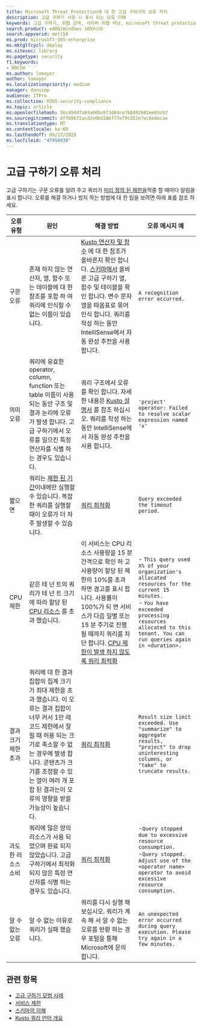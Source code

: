```yaml
---
title: Microsoft Threat Protection에 대 한 고급 구하기의 오류 처리
description: 고급 구하기 사용 시 표시 되는 오류 이해
keywords: 고급 구하기, 위협 검색, 사이버 위협 사냥, microsoft threat protection, microsoft 365, mtp, m365, 검색, 쿼리, 원격 분석, 스키마, kusto, timeout, 리소스, 오류, 알 수 없는 오류
search.product: eADQiWindows 10XVcnh
search.appverid: met150
ms.prod: microsoft-365-enterprise
ms.mktglfcycl: deploy
ms.sitesec: library
ms.pagetype: security
f1.keywords:
- NOCSH
ms.author: lomayor
author: lomayor
ms.localizationpriority: medium
manager: dansimp
audience: ITPro
ms.collection: M365-security-compliance
ms.topic: article
ms.openlocfilehash: 5bc49ddfa93a06bc8f3d84ce7b8492681ee65cb7
ms.sourcegitcommit: dffb9b72acd2e0bd286ff7e79c251e7ec6e8ecae
ms.translationtype: MT
ms.contentlocale: ko-KR
ms.lasthandoff: 09/17/2020
ms.locfileid: "47950930"
---
```

# <a name="handle-advanced-hunting-errors"></a>고급 구하기 오류 처리

고급 구하기는 구문 오류를 알려 주고 쿼리가 [미리 정의 된 제한을](advanced-hunting-limits.md)적중 할 때마다 알림을 표시 합니다. 오류를 해결 하거나 방지 하는 방법에 대 한 팁을 보려면 아래 표를 참조 하세요. 

| 오류 유형 | 원인 | 해결 방법 | 오류 메시지 예 |
|--|--|--|--|
| 구문 오류 | 존재 하지 않는 연산자, 열, 함수 또는 테이블에 대 한 참조를 포함 하 여 쿼리에 인식할 수 없는 이름이 있습니다. | [Kusto 연산자 및 함수](https://docs.microsoft.com/azure/data-explorer/kusto/query/) 에 대 한 참조가 올바른지 확인 합니다. [스키마에서](advanced-hunting-schema-tables.md) 올바른 고급 구하기 열, 함수 및 테이블을 확인 합니다. 변수 문자열을 따옴표로 묶어 인식 합니다. 쿼리를 작성 하는 동안 IntelliSense에서 자동 완성 추천을 사용 합니다. | `A recognition error occurred.` |
| 의미 오류 | 쿼리에 유효한 operator, column, function 또는 table 이름이 사용 되는 동안 구조 및 결과 논리에 오류가 발생 합니다. 고급 구하기에서 오류를 일으킨 특정 연산자를 식별 하는 경우도 있습니다. | 쿼리 구조에서 오류를 확인 합니다. 자세한 내용은 [Kusto 설명서](https://docs.microsoft.com/azure/data-explorer/kusto/query/) 를 참조 하십시오. 쿼리를 작성 하는 동안 IntelliSense에서 자동 완성 추천을 사용 합니다. |  `'project' operator: Failed to resolve scalar expression named 'x'`|
| 짧으면 | 쿼리는 [제한 된 기간](advanced-hunting-limits.md)이내에만 실행할 수 있습니다. 복잡 한 쿼리를 실행할 때이 오류가 더 자주 발생할 수 있습니다. | [쿼리 최적화](advanced-hunting-best-practices.md) | `Query exceeded the timeout period.` |
| CPU 제한 | 같은 테 넌 트의 쿼리가 테 넌 트 크기에 따라 할당 된 [CPU 리소스](advanced-hunting-limits.md) 를 초과 했습니다. | 이 서비스는 CPU 리소스 사용량을 15 분 간격으로 확인 하 고 사용량이 할당 된 제한의 10%를 초과 하면 경고를 표시 합니다. 사용률이 100%가 되 면 서비스가 다음 일별 또는 15 분 주기로 진행 될 때까지 쿼리를 차단 합니다. [CPU 제한이 발생 하지 않도록 쿼리 최적화](advanced-hunting-best-practices.md) | - `This query used X% of your organization's allocated resources for the current 15 minutes.`<br>- `You have exceeded processing resources allocated to this tenant. You can run queries again in <duration>.` |
| 결과 크기 제한 초과  | 쿼리에 대 한 결과 집합의 집계 크기가 최대 제한을 초과 했습니다. 이 오류는 결과 집합이 너무 커서 1만 레코드 제한에서 잘릴 때 허용 되는 크기로 축소할 수 없는 경우에 발생 합니다. 콘텐츠가 크기를 조정할 수 있는 열이 여러 개 포함 된 결과는이 오류의 영향을 받을 가능성이 높습니다. | [쿼리 최적화](advanced-hunting-best-practices.md) | `Result size limit exceeded. Use "summarize" to aggregate results, "project" to drop uninteresting columns, or "take" to truncate results.` |
| 과도 한 리소스 소비 | 쿼리에 많은 양의 리소스가 사용 되었으며 완료 되지 않았습니다. 고급 구하기에서 최적화 되지 않은 특정 연산자를 식별 하는 경우도 있습니다. | [쿼리 최적화](advanced-hunting-best-practices.md) | -`Query stopped due to excessive resource consumption.`<br>-`Query stopped. Adjust use of the <operator name> operator to avoid excessive resource consumption.` |
| 알 수 없는 오류 | 알 수 없는 이유로 쿼리가 실패 했습니다. | 쿼리를 다시 실행 해 보십시오. 쿼리가 계속 해 서 알 수 없는 오류를 반환 하는 경우 포털을 통해 Microsoft에 문의 합니다. | `An unexpected error occurred during query execution. Please try again in a few minutes.`

## <a name="related-topics"></a>관련 항목
- [고급 구하기 모범 사례](advanced-hunting-best-practices.md)
- [서비스 제한](advanced-hunting-limits.md)
- [스키마의 이해](advanced-hunting-schema-tables.md)
- [Kusto 쿼리 언어 개요](https://docs.microsoft.com/azure/data-explorer/kusto/query/)
